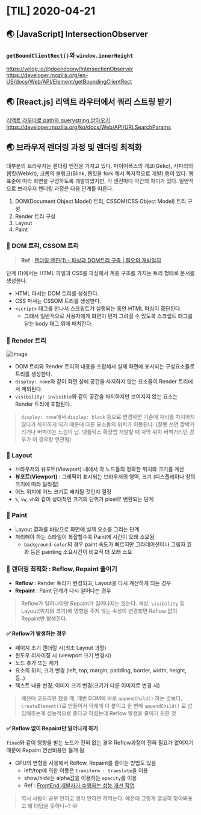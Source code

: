 # [TIL] 2020-04-21

## 🌏 [JavaScript] IntersectionObserver
### `getBoundClientRect()`와 `window.innerHeight`
https://velog.io/@doondoony/IntersectionObserver
https://developer.mozilla.org/en-US/docs/Web/API/Element/getBoundingClientRect

## 🌏 [React.js] 리액트 라우터에서 쿼리 스트링 받기
[리액트 라우터로 path와 querystring 받아오기](https://justmakeyourself.tistory.com/entry/querystring-path-of-react-router)
https://developer.mozilla.org/ko/docs/Web/API/URLSearchParams

## 🌏 브라우저 렌더링 과정 및 렌더링 최적화
대부분의 브라우저는 렌더링 엔진을 가지고 있다. 파이어폭스의 게코(Geko), 사파리의 웹킷(Webkit), 크롬의 블링크(Blink, 웹킷을 fork 해서 독자적으로 개발) 등이 있다. 웹 표준에 따라 화면을 구성하도록 개발되었지만, 각 엔진마다 약간의 차이가 있다. 일반적으로 브라우저 렌더링 과정은 다음 단계를 따른다.

1. DOM(Document Object Model) 트리, CSSOM(CSS Object Model) 트리 구성
2. Render 트리 구성
3. Layout
4. Paint

### 📍 DOM 트리, CSSOM 트리
> **Ref** : [렌더링 엔진(1) - 파싱과 DOM트리 구축 | 필오의 개발일지](https://feel5ny.github.io/2018/06/06/rendering_engine_1/)  

단계 (1)에서는 HTML 파일과 CSS를 파싱해서 계층 구조를 가지는 트리 형태로 문서를 생성한다. 
* HTML 파서는 DOM 트리를 생성한다.
* CSS 파서는 CSSOM 트리를 생성한다.
* `<script>` 태그를 만나서 스크립트가 실행되는 동안 HTML 파싱이 중단된다.
	* 그래서 일반적으로 사용자에게 화면이 먼저 그려질 수 있도록 스크립트 태그를 닫는 body 태그 위에 배치한다.

### 📍 Render 트리
![image](https://user-images.githubusercontent.com/42922453/79881157-d4fc8300-842b-11ea-852a-f1242bf2b6f5.png)

* DOM 트리와 Render 트리의 내용을 조합해서 실제 화면에 표시되는 구성요소들로 트리를 생성한다.
* `display: none`와 같이 화면 상에 공간을 차지하지 않는 요소들이 Render 트리에서 제외된다.
* `visibility: invisible`와 같이 공간을 차지하지만 보여지지 않는 요소는 Render 트리에 포함된다.

> `display: none`에서 `display: block` 등으로 변경하면 기존에 자리를 차지하지 않다가 차지하게 되기 때문에 다른 요소들의 위치가 이동된다. (잘못 쓰면 깜박거리거나 버벅이는 느낌이 남. 넷플릭스 확장앱 개발할 때 자막 위치 버벅거리던 경우가 이 경우랑 연관됨)  

### 📍 Layout
* 브라우저의 뷰포트(Viewport) 내에서 각 노드들의 정확한 위치와 크기를 계산
* **뷰포트(Viewport)** : 그래픽이 표시되는 브라우저의 영역, 크기 (디스플레이나 창의 크기에 따라 달라짐)
* 어느 위치에 어느 크기로 배치될 것인지 결정
* `%`, `vw`, `vh`와 같이 상대적인 크기의 단위가 pixel로 변환되는 단계

### 📍 Paint
* Layout 결과를 바탕으로 화면에 실제 요소를 그리는 단계
* 처리해야 하는 스타일이 복잡할수록 Paint에 시간이 오래 소요됨
	* `background-color`의 경우 paint 속도가 빠르지만 그라데이션이나 그림자 효과 등은 painting 소요시간이 비교적 더 오래 소요

### 📍 렌더링 최적화 : Reflow, Repaint 줄이기
* **Reflow** : Render 트리가 변경되고, Layout을 다시 계산하게 되는 경우
* **Repaint** : Paint 단계가 다시 일어나는 경우

> Reflow가 일어나야만 Repaint가 일어나지는 않는다. 색상, `visibility` 등 Layout(위치와 크기)에 영향을 주지 않는 속성이 변경되면 Reflow 없이 Repaint만 발생한다.  

#### ✅ Reflow가 발생하는 경우
- 페이지 초기 렌더링 시(최초 Layout 과정)
- 윈도우 리사이징 시 (viewport 크기 변경시)
- 노드 추가 또는 제거
- 요소의 위치, 크기 변경 (left, top, margin, padding, border, width, height, 등..)
- 텍스트 내용 변경, 이미지 크기 변경(크기가 다른 이미지로 변경 시)

> 예전에 코드리뷰 했을 때, 매번 DOM에 바로 `appendChild()` 하는 것보다, `createElement()`로 만들어서 아래에 다 붙이고 한 번에 `appendChild()` 로 삽입해주는게 성능적으로 좋다고 하셨는데 Reflow 발생을 줄이기 위한 것  

#### ✅ Reflow 없이 Repaint만 일어나게 하기
 `fixed`와 같이 영향을 받는 노드가 전혀 없는 경우 Reflow과정이 전혀 필요가 없어지기 때문에 Repaint 연산비용만 들게 됨

* GPU의 변형을 사용해서 Reflow, Repaint를 줄이는 방법도 있음
	* left/top에 의한 이동은 `transform : translate`을 이용
	* show/hide는 alpha값을 이용하는 `opacity`를 이용
	* Ref : [FrontEnd 개발자가 수행하는 성능 개선 작업](https://sculove.github.io/slides/improveBrowserRendering/#/)
	
> 역시 사람이 공부 안하고 생각 안하면 까먹는다. 예전에 그렇게 열심히 찾아봐놓고 왜 대답을 못하니~? 😵

